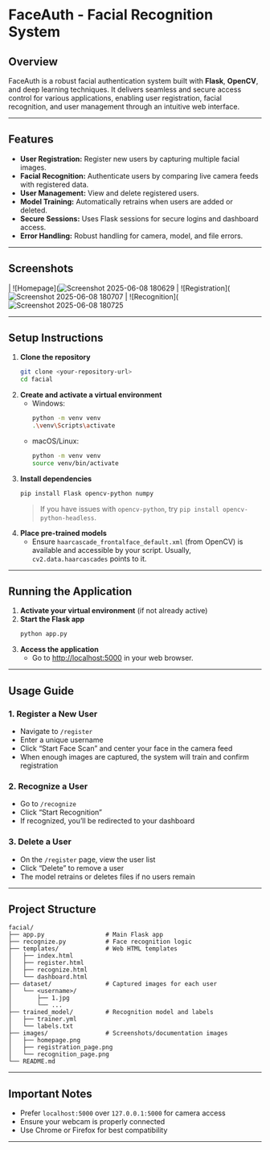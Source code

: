 
# FaceAuth - Facial Recognition System

## Overview

FaceAuth is a robust facial authentication system built with **Flask**, **OpenCV**, and deep learning techniques. It delivers seamless and secure access control for various applications, enabling user registration, facial recognition, and user management through an intuitive web interface.

---

## Features

- **User Registration:** Register new users by capturing multiple facial images.
- **Facial Recognition:** Authenticate users by comparing live camera feeds with registered data.
- **User Management:** View and delete registered users.
- **Model Training:** Automatically retrains when users are added or deleted.
- **Secure Sessions:** Uses Flask sessions for secure logins and dashboard access.
- **Error Handling:** Robust handling for camera, model, and file errors.

---

## Screenshots

| ![Homepage](![Screenshot 2025-06-08 180629](https://github.com/user-attachments/assets/1dad9fef-bea4-4531-b443-5f6f371bc3a0)
| ![Registration](![Screenshot 2025-06-08 180707](https://github.com/user-attachments/assets/cbd706f3-a904-4faf-b5c3-a7a2e2db8b45)
| ![Recognition](![Screenshot 2025-06-08 180725](https://github.com/user-attachments/assets/2bc273e5-0d54-42eb-9392-df1435a17bf5)
        
---

## Setup Instructions

1. **Clone the repository**
    ```bash
    git clone <your-repository-url>
    cd facial
    ```
2. **Create and activate a virtual environment**
    - Windows:
        ```bash
        python -m venv venv
        .\venv\Scripts\activate
        ```
    - macOS/Linux:
        ```bash
        python -m venv venv
        source venv/bin/activate
        ```
3. **Install dependencies**
    ```bash
    pip install Flask opencv-python numpy
    ```
    > If you have issues with `opencv-python`, try `pip install opencv-python-headless`.
4. **Place pre-trained models**
    - Ensure `haarcascade_frontalface_default.xml` (from OpenCV) is available and accessible by your script. Usually, `cv2.data.haarcascades` points to it.

---

## Running the Application

1. **Activate your virtual environment** (if not already active)
2. **Start the Flask app**
    ```bash
    python app.py
    ```
3. **Access the application**
    - Go to [http://localhost:5000](http://localhost:5000) in your web browser.

---

## Usage Guide

### 1. Register a New User
- Navigate to `/register`
- Enter a unique username
- Click “Start Face Scan” and center your face in the camera feed
- When enough images are captured, the system will train and confirm registration

### 2. Recognize a User
- Go to `/recognize`
- Click “Start Recognition”
- If recognized, you’ll be redirected to your dashboard

### 3. Delete a User
- On the `/register` page, view the user list
- Click “Delete” to remove a user
- The model retrains or deletes files if no users remain

---

## Project Structure

```
facial/
├── app.py                 # Main Flask app
├── recognize.py           # Face recognition logic
├── templates/             # Web HTML templates
│   ├── index.html
│   ├── register.html
│   ├── recognize.html
│   └── dashboard.html
├── dataset/               # Captured images for each user
│   └── <username>/
│       ├── 1.jpg
│       └── ...
├── trained_model/         # Recognition model and labels
│   ├── trainer.yml
│   └── labels.txt
├── images/                # Screenshots/documentation images
│   ├── homepage.png
│   ├── registration_page.png
│   └── recognition_page.png
└── README.md
```

---

## Important Notes

- Prefer `localhost:5000` over `127.0.0.1:5000` for camera access
- Ensure your webcam is properly connected
- Use Chrome or Firefox for best compatibility

---

